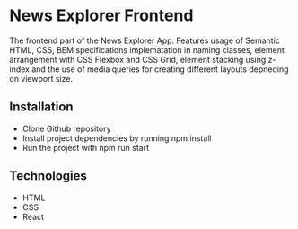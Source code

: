 # News Explorer Frontend

The frontend part of the News Explorer App. Features usage of Semantic HTML, CSS, BEM specifications implematation in naming classes, element arrangement with CSS Flexbox and CSS Grid, element stacking using z-index and the use of media queries for creating different layouts depneding on viewport size.

## Installation

- Clone Github repository
- Install project dependencies by running npm install
- Run the project with npm run start

## Technologies

- HTML
- CSS
- React
